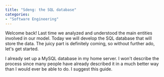 ```yaml
---
title: "Sdeng: the SQL database"
categories:
- "Software Engineering"
---
```


<p>Welcome back! Last time we analyzed and understood the main entities involved in our model. Today we will develop the SQL database that will store the data. The juicy part is definitely coming, so without further ado, let's get started.</p>

<p>I already set up a MySQL database in my home server. I won't describe the process since many people have already described it in a much better way than I would ever be able to do. I suggest this guide.</p>























